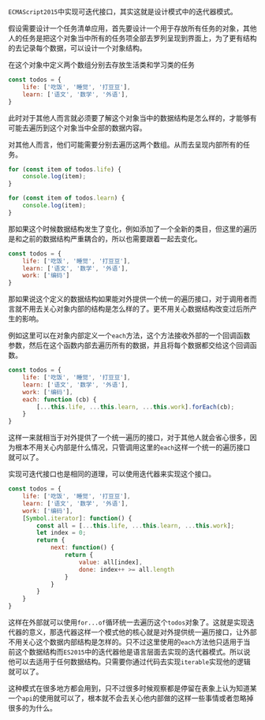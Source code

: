 ```ECMAScript2015```中实现可迭代接口，其实这就是设计模式中的迭代器模式。

假设需要设计一个任务清单应用，首先要设计一个用于存放所有任务的对象，其他人的任务是把这个对象当中所有的任务项全部去罗列呈现到界面上，为了更有结构的去记录每个数据，可以设计一个对象结构。

在这个对象中定义两个数组分别去存放生活类和学习类的任务

```js
const todos = {
    life: ['吃饭', '睡觉', '打豆豆'],
    learn: ['语文', '数学', '外语'],
}
```

此时对于其他人而言就必须要了解这个对象当中的数据结构是怎么样的，才能够有可能去遍历到这个对象当中全部的数据内容。

对其他人而言，他们可能需要分别去遍历这两个数组。从而去呈现内部所有的任务。

```js
for (const item of todos.life) {
    console.log(item);
}

for (const item of todos.learn) {
    console.log(item);
}
```

那如果这个时候数据结构发生了变化，例如添加了一个全新的类目，但这里的遍历是和之前的数据结构严重耦合的，所以也需要跟着一起去变化。
```js
const todos = {
    life: ['吃饭', '睡觉', '打豆豆'],
    learn: ['语文', '数学', '外语'],
    work: ['编码']
}
```

那如果说这个定义的数据结构如果能对外提供一个统一的遍历接口，对于调用者而言就不用去关心对象内部的结构是怎么样的了。更不用关心数据结构改变过后所产生的影响。

例如这里可以在对象内部定义一个```each```方法，这个方法接收外部的一个回调函数参数，然后在这个函数内部去遍历所有的数据，并且将每个数据都交给这个回调函数。

```js
const todos = {
    life: ['吃饭', '睡觉', '打豆豆'],
    learn: ['语文', '数学', '外语'],
    work: ['编码'],
    each: function (cb) {
        [...this.life, ...this.learn, ...this.work].forEach(cb);
    }
}
```

这样一来就相当于对外提供了一个统一遍历的接口，对于其他人就会省心很多，因为根本不用关心内部是什么情况，只管调用这里的```each```这样一个统一的遍历接口就可以了。

实现可迭代接口也是相同的道理，可以使用迭代器来实现这个接口。

```js
const todos = {
    life: ['吃饭', '睡觉', '打豆豆'],
    learn: ['语文', '数学', '外语'],
    work: ['编码'],
    [Symbol.iterator]: function() {
        const all = [...this.life, ...this.learn, ...this.work];
        let index = 0;
        return {
            next: function() {
                return {
                    value: all[index],
                    done: index++ >= all.length
                }
            }
        }
    }
}
```

这样在外部就可以使用```for...of```循环统一去遍历这个```todos```对象了。这就是实现迭代器的意义，那迭代器这样一个模式他的核心就是对外提供统一遍历接口，让外部不用关心这个数据内部结构是怎样的。只不过这里使用的```each```方法他只适用于当前这个数据结构而```ES2015```中的迭代器他是语言层面去实现的迭代器模式。所以说他可以去适用于任何数据结构。只需要你通过代码去实现```iterable```实现他的逻辑就可以了。

这种模式在很多地方都会用到，只不过很多时候观察都是停留在表象上认为知道某一个```api```的使用就可以了，根本就不会去关心他内部做的这样一些事情或者忽略掉很多的为什么。